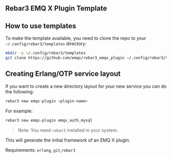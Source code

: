 ## Rebar3 EMQ X Plugin Template

## How to use templates

To make the template available, you need to clone the repo to your
`~/.config/rebar3/templates` directory:

``` bash
mkdir -p ~/.config/rebar3/templates
git clone https://github.com/emqx/rebar3_emqx_plugin ~/.config/rebar3/templates
```

## Creating Erlang/OTP service layout

If you want to create a new directory layout for your new service you can do the following:

``` bash
rebar3 new emqx-plugin <plugin-name>
```
For example:
```bash
rebar3 new emqx-plugin emqx_auth_mysql
```

> Note: You need `rebar3` installed in your system.

This will generate the initial framework of an EMQ X plugin.

Requirements: `erlang`, `git`,`rebar3`
